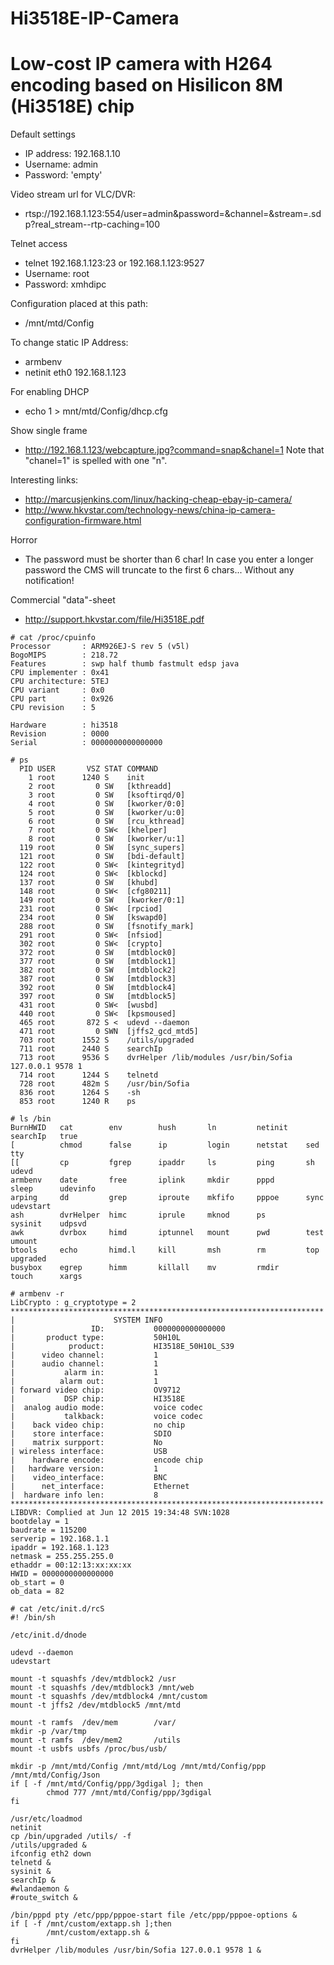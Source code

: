 # Hi3518E-IP-Camera

# Low-cost IP camera with H264 encoding based on Hisilicon 8M (Hi3518E) chip

Default settings
  * IP address: 192.168.1.10
  * Username: admin
  * Password: 'empty'

Video stream url for VLC/DVR:
  * rtsp://192.168.1.123:554/user=admin&password=&channel=&stream=.sdp?real_stream--rtp-caching=100

Telnet access
  * telnet 192.168.1.123:23 or 192.168.1.123:9527
  * Username: root
  * Password: xmhdipc

Configuration placed at this path:
  * /mnt/mtd/Config

To change static IP Address:
  * armbenv
  * netinit eth0 192.168.1.123

For enabling DHCP
  * echo 1 > mnt/mtd/Config/dhcp.cfg

Show single frame
  * http://192.168.1.123/webcapture.jpg?command=snap&chanel=1
    Note that "chanel=1" is spelled with one "n".

Interesting links:
  * http://marcusjenkins.com/linux/hacking-cheap-ebay-ip-camera/
  * http://www.hkvstar.com/technology-news/china-ip-camera-configuration-firmware.html

Horror
  * The password must be shorter than 6 char!
    In case you enter a longer password the CMS will truncate to the first 6 chars... Without any notification!

Commercial "data"-sheet
  * http://support.hkvstar.com/file/Hi3518E.pdf


```
# cat /proc/cpuinfo
Processor       : ARM926EJ-S rev 5 (v5l)
BogoMIPS        : 218.72
Features        : swp half thumb fastmult edsp java
CPU implementer : 0x41
CPU architecture: 5TEJ
CPU variant     : 0x0
CPU part        : 0x926
CPU revision    : 5

Hardware        : hi3518
Revision        : 0000
Serial          : 0000000000000000
```


```
# ps
  PID USER       VSZ STAT COMMAND
    1 root      1240 S    init
    2 root         0 SW   [kthreadd]
    3 root         0 SW   [ksoftirqd/0]
    4 root         0 SW   [kworker/0:0]
    5 root         0 SW   [kworker/u:0]
    6 root         0 SW   [rcu_kthread]
    7 root         0 SW<  [khelper]
    8 root         0 SW   [kworker/u:1]
  119 root         0 SW   [sync_supers]
  121 root         0 SW   [bdi-default]
  122 root         0 SW<  [kintegrityd]
  124 root         0 SW<  [kblockd]
  137 root         0 SW   [khubd]
  148 root         0 SW<  [cfg80211]
  149 root         0 SW   [kworker/0:1]
  231 root         0 SW<  [rpciod]
  234 root         0 SW   [kswapd0]
  288 root         0 SW   [fsnotify_mark]
  291 root         0 SW<  [nfsiod]
  302 root         0 SW<  [crypto]
  372 root         0 SW   [mtdblock0]
  377 root         0 SW   [mtdblock1]
  382 root         0 SW   [mtdblock2]
  387 root         0 SW   [mtdblock3]
  392 root         0 SW   [mtdblock4]
  397 root         0 SW   [mtdblock5]
  431 root         0 SW<  [wusbd]
  440 root         0 SW<  [kpsmoused]
  465 root       872 S <  udevd --daemon
  471 root         0 SWN  [jffs2_gcd_mtd5]
  703 root      1552 S    /utils/upgraded
  711 root      2440 S    searchIp
  713 root      9536 S    dvrHelper /lib/modules /usr/bin/Sofia 127.0.0.1 9578 1
  714 root      1244 S    telnetd
  728 root      482m S    /usr/bin/Sofia
  836 root      1264 S    -sh
  853 root      1240 R    ps
```


```
# ls /bin
BurnHWID   cat        env        hush       ln         netinit    searchIp   true
[          chmod      false      ip         login      netstat    sed        tty
[[         cp         fgrep      ipaddr     ls         ping       sh         udevd
armbenv    date       free       iplink     mkdir      pppd       sleep      udevinfo
arping     dd         grep       iproute    mkfifo     pppoe      sync       udevstart
ash        dvrHelper  himc       iprule     mknod      ps         sysinit    udpsvd
awk        dvrbox     himd       iptunnel   mount      pwd        test       umount
btools     echo       himd.l     kill       msh        rm         top        upgraded
busybox    egrep      himm       killall    mv         rmdir      touch      xargs
```

```
# armbenv -r
LibCrypto : g_cryptotype = 2
**********************************************************************
|                      SYSTEM INFO
|                 ID:           0000000000000000
|       product type:           50H10L
|            product:           HI3518E_50H10L_S39
|      video channel:           1
|      audio channel:           1
|           alarm in:           1
|          alarm out:           1
| forward video chip:           OV9712
|           DSP chip:           HI3518E
|  analog audio mode:           voice codec
|           talkback:           voice codec
|    back video chip:           no chip
|    store interface:           SDIO
|    matrix surpport:           No
| wireless interface:           USB
|    hardware encode:           encode chip
|   hardware version:           1
|    video_interface:           BNC
|      net_interface:           Ethernet
|  hardware info len:           8
**********************************************************************
LIBDVR: Complied at Jun 12 2015 19:34:48 SVN:1028
bootdelay = 1
baudrate = 115200
serverip = 192.168.1.1
ipaddr = 192.168.1.123
netmask = 255.255.255.0
ethaddr = 00:12:13:xx:xx:xx
HWID = 0000000000000000
ob_start = 0
ob_data = 82
```


```
# cat /etc/init.d/rcS
#! /bin/sh

/etc/init.d/dnode

udevd --daemon
udevstart

mount -t squashfs /dev/mtdblock2 /usr
mount -t squashfs /dev/mtdblock3 /mnt/web
mount -t squashfs /dev/mtdblock4 /mnt/custom
mount -t jffs2 /dev/mtdblock5 /mnt/mtd

mount -t ramfs  /dev/mem        /var/
mkdir -p /var/tmp
mount -t ramfs  /dev/mem2       /utils
mount -t usbfs usbfs /proc/bus/usb/

mkdir -p /mnt/mtd/Config /mnt/mtd/Log /mnt/mtd/Config/ppp /mnt/mtd/Config/Json
if [ -f /mnt/mtd/Config/ppp/3gdigal ]; then
        chmod 777 /mnt/mtd/Config/ppp/3gdigal
fi

/usr/etc/loadmod
netinit
cp /bin/upgraded /utils/ -f
/utils/upgraded &
ifconfig eth2 down
telnetd &
sysinit &
searchIp &
#wlandaemon &
#route_switch &

/bin/pppd pty /etc/ppp/pppoe-start file /etc/ppp/pppoe-options &
if [ -f /mnt/custom/extapp.sh ];then
        /mnt/custom/extapp.sh &
fi
dvrHelper /lib/modules /usr/bin/Sofia 127.0.0.1 9578 1 &
```


